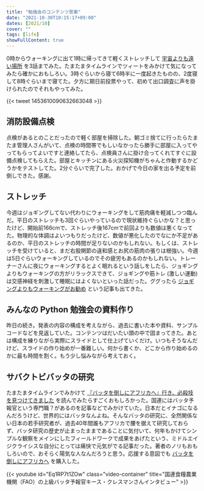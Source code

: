 ```yaml
---
title: "勉強会のコンテンツ思案"
date: "2021-10-30T10:15:17+09:00"
dates: [2021/10]
cover: ""
tags: [life]
showFullContent: true
---
```


0時からウォーキングに出て1時に帰ってきて軽くストレッチして [宇宙よりも遠い場所](http://yorimoi.com/story/) を3話までみた。たまたまタイムラインでツィートをみかけて気になってみたら確かにおもしろい。3時ぐらいから寝て6時半に一度起きたものの、2度寝して8時ぐらいまで寝てた。夕方に期日前投票やって、初めて出口調査に声を掛けられたのでそれもやってみた。

{{< tweet 1453610090632663048 >}}

## 消防設備点検

点検があるとのことだったので軽く部屋を掃除した。朝ゴミ捨てに行ったらたまたま管理人さんがいて、点検の時間帯でもしいなかったら勝手に部屋に入ってやってもらってよいですと連絡してたら、点検員さんに掛け合ってくれてすぐに設備点検してもらえた。部屋とキッチンにある火災探知機がちゃんと作動するかどうかをテストしてた。2分ぐらいで完了した。おかげで今日の家を出る予定を前倒しできた。感謝。

## ストレッチ

今週はジョギングしてない代わりにウォーキングをして筋肉痛を軽減しつつ臨んだ。平日のストレッチも3回ぐらいやっているので現状維持ぐらいかな？と思ったけど、開始前166cmで、ストレッチ後167cmで前回よりも数値は悪くなってた。物理的な体調はよいつもりだったけど、数値が悪化したのでなにか不足があるのか、平日のストレッチの時間が足りないのかもしれない。もしくは、ストレッチを受けていると、まだ右股関節の違和感とお尻の筋肉の張りは根強い。今週は5日ぐらいウォーキングしているのでその疲労もあるのかもしれない。トレーナーさんに夜にウォーキングするとよく眠れるという話しをしたら、ジョギングよりもウォーキングの方がリラックスできて、ジョギングや筋トレ (激しい運動) は交感神経を刺激して睡眠にはよくないといった話だった。ググったら [ジョギングよりもウォーキングがお勧め](https://kenja-club.com/column/201605kobayashi/) という記事も出てきた。

## みんなの Python 勉強会の資料作り

昨日の続き。発表の内容の構成を考えながら、過去に書いた本や資料、サンプルコードなどを見返していた。コンテンツはだいたい頭の中で固まってきた。あとは構成を練りながら実際にスライドとして仕上げていくだけ。いつもそうなんだけど、スライドの作り始めが一番難しい。何から書くか、どこから作り始めるのかに最も時間を割く。もう少し悩みながら考えておく。

## サバクトビバッタの研究

たまたまタイムラインでみかけて [『バッタを倒しにアフリカへ』行き、必殺技を見つけてきました](https://otokomaeno.hatenablog.com/entry/2021/10/30/170343) を読んでみたらすごくおもしろかった。国連にはバッタ予報官という専門職？があるのを記事などでみかけていた。日本だとイナゴになるんだろうけど、世界的にはバッタなんよね。そんなバッタの研究に、全然関係ない日本の若手研究者が、過去40年間誰もアフリカで腰を据えて研究しておらず、バッタ研究の歴史が止まったままであることに気付いて、何年もかけてシンプルな観察をメインにしたフィールドワークで成果をあげたという、ミドルエイジクライシスな自分にとっては痛快で元気がでる記事だった。著者のノリもおもしろいので、おそらく陽気な人なんだろうと思う。応援する意図でも [バッタを倒しにアフリカへ](https://www.amazon.co.jp/exec/obidos/ASIN/B072FGTM65/hatena-blog-22/) を購入した。

{{< youtube id="Eq1RP7t1ZOw" class="video-container" title="国連食糧農業機関（FAO）の上級バッタ予報官キース・クレスマンさんインタビュー" >}}
